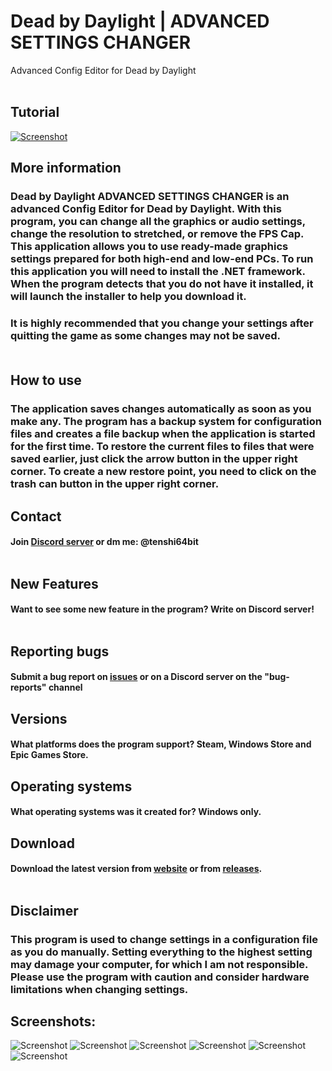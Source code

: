 # Dead by Daylight | ADVANCED SETTINGS CHANGER
Advanced Config Editor for Dead by Daylight
<br /><br />
## Tutorial
[![Screenshot](https://github.com/elefelen/ADVANCED_SETTINGS_CHANGER/blob/main/screenshots/thumbnail.png)](https://youtu.be/NEiNAB8ho0o)

## More information
### Dead by Daylight ADVANCED SETTINGS CHANGER is an advanced Config Editor for Dead by Daylight. With this program, you can change all the graphics or audio settings, change the resolution to stretched, or remove the FPS Cap. This application allows you to use ready-made graphics settings prepared for both high-end and low-end PCs. To run this application you will need to install the .NET framework. When the program detects that you do not have it installed, it will launch the installer to help you download it.

### It is highly recommended that you change your settings after quitting the game as some changes may not be saved.<br /><br />

## How to use
### The application saves changes automatically as soon as you make any. The program has a backup system for configuration files and creates a file backup when the application is started for the first time. To restore the current files to files that were saved earlier, just click the arrow button in the upper right corner. To create a new restore point, you need to click on the trash can button in the upper right corner.

## Contact 
#### Join [Discord server](https://discord.com/invite/EY9uaqTS7Z) or dm me: @tenshi64bit <br /><br />
## New Features
#### Want to see some new feature in the program? Write on Discord server!<br /><br />
## Reporting bugs
#### Submit a bug report on [issues](https://github.com/elefelen/DbD_ADVANCED_SETTINGS_CHANGER/issues) or on a Discord server on the "bug-reports" channel
## Versions
#### What platforms does the program support? Steam, Windows Store and Epic Games Store.
## Operating systems
#### What operating systems was it created for? Windows only.
## Download
#### Download the latest version from [website](http://dbdconfigeditor.epizy.com/) or from [releases](https://github.com/elefelen/dead-by-daylight-advanced-settings-changer/releases).<br /><br />
## Disclaimer
### This program is used to change settings in a configuration file as you do manually. Setting everything to the highest setting may damage your computer, for which I am not responsible. Please use the program with caution and consider hardware limitations when changing settings.

## Screenshots:<br />
![Screenshot](https://github.com/elefelen/ADVANCED_SETTINGS_CHANGER/blob/main/screenshots/1.PNG)
![Screenshot](https://github.com/elefelen/ADVANCED_SETTINGS_CHANGER/blob/main/screenshots/2.PNG)
![Screenshot](https://github.com/elefelen/ADVANCED_SETTINGS_CHANGER/blob/main/screenshots/3.PNG)
![Screenshot](https://github.com/elefelen/ADVANCED_SETTINGS_CHANGER/blob/main/screenshots/4.PNG)
![Screenshot](https://github.com/elefelen/ADVANCED_SETTINGS_CHANGER/blob/main/screenshots/5.PNG)
![Screenshot](https://github.com/elefelen/ADVANCED_SETTINGS_CHANGER/blob/main/screenshots/6.PNG)
